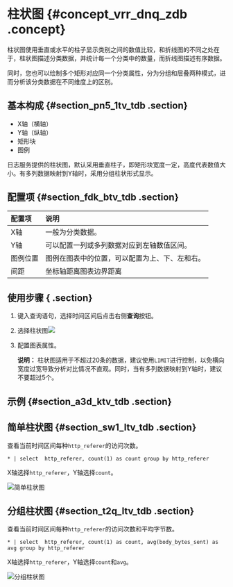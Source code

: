 # 柱状图 {#concept_vrr_dnq_zdb .concept}

柱状图使用垂直或水平的柱子显示类别之间的数值比较，和折线图的不同之处在于，柱状图描述分类数据，并统计每一个分类中的数量，而折线图描述有序数据。

同时，您也可以绘制多个矩形对应同一个分类属性，分为分组和层叠两种模式，进而分析该分类数据在不同维度上的区别。

## 基本构成 {#section_pn5_1tv_tdb .section}

-   X轴（横轴）
-   Y轴（纵轴）
-   矩形块
-   图例

日志服务提供的柱状图，默认采用垂直柱子，即矩形块宽度一定，高度代表数值大小。有多列数据映射到Y轴时，采用分组柱状形式显示。

## 配置项 {#section_fdk_btv_tdb .section}

|配置项|说明|
|:--|:-|
|X轴|一般为分类数据。|
|Y轴|可以配置一列或多列数据对应到左轴数值区间。|
|图例位置|图例在图表中的位置，可以配置为上、下、左和右。|
|间距|坐标轴距离图表边界距离|

## 使用步骤 { .section}

1.  键入查询语句，选择时间区间后点击右侧**查询**按钮。
2.  选择柱状图![](https://cdn.yuque.com/lark/2018/png/60648/1523174359779-5f8165bb-f26f-40f1-8a13-a153ea3229eb.png) 
3.  配置图表属性。

    **说明：** 柱状图适用于不超过20条的数据，建议使用`LIMIT`进行控制，以免横向宽度过宽导致分析对比情况不直观。同时，当有多列数据映射到Y轴时，建议不要超过5个。


## 示例 {#section_a3d_ktv_tdb .section}

## 简单柱状图 {#section_sw1_ltv_tdb .section}

查看当前时间区间每种`http_referer`的访问次数。

```
* | select  http_referer, count(1) as count group by http_referer
```

X轴选择`http_referer`，Y轴选择`count`。

![](http://static-aliyun-doc.oss-cn-hangzhou.aliyuncs.com/assets/img/13146/5713_zh-CN.png "简单柱状图")

## 分组柱状图 {#section_t2q_ltv_tdb .section}

查看当前时间区间每种`http_referer`的访问次数和平均字节数。

```
* | select  http_referer, count(1) as count, avg(body_bytes_sent) as avg group by http_referer
```

X轴选择`http_referer`，Y轴选择`count`和`avg`。

![](http://static-aliyun-doc.oss-cn-hangzhou.aliyuncs.com/assets/img/13146/5714_zh-CN.png "分组柱状图")

